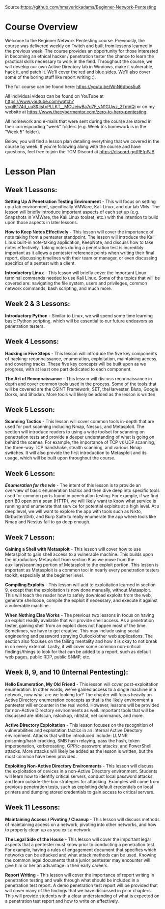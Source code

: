 Source:https://github.com/hmaverickadams/Beginner-Network-Pentesting
# Course Overview

Welcome to the Beginner Network Pentesting course.  Previously, the course was delivered weekly on Twitch and built from lessons learned in the previous week. The course provides an opportunity for those interested in becoming an ethical hacker / penetration tester the chance to learn the practical skills necessary to work in the field. Throughout the course, we will develop our own Active Directory lab in Windows, make it vulnerable, hack it, and patch it. We'll cover the red and blue sides. We'll also cover some of the boring stuff like report writing :).

The full course can be found here: https://youtu.be/WnN6dbos5u8

All individual videos can be found on YouTube at https://www.youtube.com/watch?v=qlK174d_uu8&list=PLLKT__MCUeiwBa7d7F_vN1GUwz_2TmVQj or on my website at https://www.thecybermentor.com/zero-to-hero-pentesting.

All homework and e-mails that were sent during the course are stored in their corresponding "week" folders (e.g. Week 5's homework is in the "Week 5" folder).

Below, you will find a lesson plan detailing everything that we covered in the course by week.  If you're following along with the course and have questions, feel free to join the TCM Discord at https://discord.gg/REfpPJB.

# Lesson Plan

## Week 1 Lessons:

**Setting Up A Penetration Testing Environment** - This will focus on setting up a lab environment, specifically VMWare, Kali Linux, and our lab VMs. The lesson will briefly introduce important aspects of each set up (e.g. Snapshots in VMWare, the Kali Linux toolset, etc.) with the intention to build upon those aspects in later lessons.

**How to Keep Notes Effectively** - This lesson will cover the importance of note taking from a pentester standpoint. The lesson will introduce the Kali Linux built-in note-taking application, KeepNote, and discuss how to take notes effectively. Taking notes during a penetration test is incredibly important as it allows a pentester reference points when writing their final report, discussing timelines with their team or manager, or even discussing specifics of a pentest with a client.

**Introductory Linux** - This lesson will briefly cover the important Linux terminal commands needed to use Kali Linux. Some of the topics that will be covered are: navigating the file system, users and privileges, common network commands, bash scripting, and much more.

## Week 2 & 3 Lessons:

**Introductory Python** - Similar to Linux, we will spend some time learning basic Python scripting, which will be essential to our future endeavors as penetration testers.

## Week 4 Lessons:

**Hacking in Five Steps** - This lesson will introduce the five key components of hacking: reconnaissance, enumeration, exploitation, maintaining access, and covering tracks. These five key concepts will be built upon as we progress, with at least one part dedicated to each component.

**The Art of Reconnaissance** - This lesson will discuss reconnaissance in depth and cover common tools used in the process. Some of the tools that will be covered are the OSINT Framework, SET, theHarvester, Bluto, Google Dorks, and Shodan. More tools will likely be added as the lesson is written.

## Week 5 Lesson:

**Scanning Tactics** - This lesson will cover common tools in-depth that are used for port scanning including Nmap, Nessus, and Metasploit. The section will introduce readers to using a wide toolset for scanning on penetration tests and provide a deeper understanding of what is going on behind the scenes. For example, the importance of TCP vs UDP scanning, the three-way TCP handshake, stealth scanning, and various Nmap switches. It will also provide the first introduction to Metasploit and its usage, which will be built upon throughout the course.

## Week 6 Lesson:

***Enumeration for the win*** - The intent of this lesson is to provide an overview of basic enumeration tactics and then dive deep into specific tools used for common ports found in penetration testing. For example, if we find port 80 open on a scan (HTTP), we will likely want to know what service is running and enumerate that service for potential exploits at a high level. At a deep level, we will want to explore the app with tools such as Nikto, Dirbuster/Dirb, and Burp Suite to really enumerate the app where tools like Nmap and Nessus fail to go deep enough.

## Week 7 Lesson:

**Gaining a Shell with Metasploit** - This lesson will cover how to use Metasploit to gain shell access to a vulnerable machine. This builds upon the introductory Metasploit from section 8 as we move from the auxiliary/scanning portion of Metasploit to the exploit portion. This lesson is important as Metasploit is a common tool in nearly every penetration testers toolkit, especially at the beginner level.

**Compiling Exploits** - This lesson will add to exploitation learned in section 9, except that the exploitation is now done manually, without Metasploit. This will teach the reader how to safely download exploits from the web, generate shellcode, compile the exploit if necessary, and execute it against a vulnerable machine.

**When Nothing Else Works** - The previous two lessons in focus on having an exploit readily available that will provide shell access. As a penetration tester, gaining shell from an exploit does not happen most of the time. Sometimes, we have to get creative. This may include using social engineering and password spraying Outlook/other web applications. The section also focuses on the failing mentality and how it is okay to not break in on every external. Lastly, it will cover some common non-critical findings/things to look for that can be added to a report, such as default web pages, public RDP, public SNMP, etc.

## Week 8, 9, and 10 (Internal Pentesting):

**Hello Enumeration, My Old Friend** - This lesson will cover post-exploitation enumeration. In other words, we’ve gained access to a single machine in a network, now what are we looking for? The chapter will focus heavily on Active Directory enumeration concepts as that is the likely environment a pentester will encounter in the real world. However, lessons will be provided for non-Active Directory environments as well. Important tools that will be discussed are nbtscan, nslookup, nbtstat, net commands, and more.

**Active Directory Exploitation** - This lesson focuses on the recognition of vulnerabilities and exploitation tactics in an internal Active Directory environment. Attacks that will be introduced include: LLMNR poisoning/hash cracking, SMB hash relaying, pass the hash, token impersonation, kerberoasting, GPP/c-password attacks, and PowerShell attacks. More attacks will likely be added as the lesson is written, but the most common have been provided.

**Exploiting Non-Active Directory Environments** - This lesson will discuss the exploitation of devices in a non-Active Directory environment. Students will learn how to identify critical servers, conduct local password attacks, and learn outside-the-box strategies for attacking. Examples will come from previous penetration tests, such as exploiting default credentials on local printers and dumping stored credentials to gain access to critical servers.

## Week 11 Lessons:

**Maintaining Access / Pivoting / Cleanup** - This lesson will discuss methods of maintaining access on a network, pivoting into other networks, and how to properly clean up as you exit a network.

**The Legal Side of the House** - This lesson will cover the important legal aspects that a pentester must know prior to conducting a penetration test. For example, having a rules of engagement document that specifies which networks can be attacked and what attack methods can be used. Knowing the common legal documents that a junior pentester may encounter will give him or her an advantage in their early careers.

**Report Writing** - This lesson will cover the importance of report writing in penetration testing and walk through what should be included in a penetration test report. A demo penetration test report will be provided that will cover many of the findings that we have discussed in prior chapters. This will provide students with a clear understanding of what is expected on a penetration test report and how to write on effectively.
